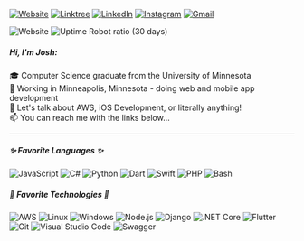 [![Website](https://img.shields.io/badge/-JOSHKAUTZ.COM-000000?style=for-the-badge&logo=html5&logoColor=white)](https://www.joshkautz.com/)
[![Linktree](https://img.shields.io/badge/-LINKTREE-39E09B?style=for-the-badge&logo=linktree&logoColor=white)](https://linktr.ee/joshkautz/)
[![LinkedIn](https://img.shields.io/badge/-LINKEDIN-0077B5?style=for-the-badge&logo=linkedin&logoColor=white)](https://www.linkedin.com/in/joshykautz/)
[![Instagram](https://img.shields.io/badge/-INSTAGRAM-FCAF45?style=for-the-badge&logo=instagram&logoColor=C13584&labelColor=FFDC80)](https://www.instagram.com/joshykautz/)
[![Gmail](https://img.shields.io/badge/-GMAIL-D14836?style=for-the-badge&logo=gmail&logoColor=white)](mailto:kautz035@umn.edu)


![Website](https://img.shields.io/website?url=http%3A%2F%2Fjoshykautz.com)
![Uptime Robot ratio (30 days)](https://img.shields.io/uptimerobot/ratio/m785633105-d41787b690c86b54a538344e)

##### Hi, I'm Josh:

:mortar_board: Computer Science graduate from the University of Minnesota<br>
:money_with_wings: Working in Minneapolis, Minnesota - doing web and mobile app development<br>
:speech_balloon: Let's talk about AWS, iOS Development, or literally anything!<br>
:mailbox: You can reach me with the links below...

-----------------------

##### ✨ Favorite Languages ✨

![JavaScript](https://img.shields.io/badge/-JavaScript-000000?style=flat&logo=javascript)
![C#](https://img.shields.io/badge/-C%23-000000?style=flat&logo=c-sharp)
![Python](https://img.shields.io/badge/-Python-000000?style=flat&logo=python)
![Dart](https://img.shields.io/badge/-Dart-000000?style=flat&logo=dart)
![Swift](https://img.shields.io/badge/-Swift-000000?style=flat&logo=swift)
![PHP](https://img.shields.io/badge/-PHP-000000?style=flat&logo=php)
![Bash](https://img.shields.io/badge/-Bash-000000?style=flat&logo=gnu-bash)

##### 🔨 Favorite Technologies 🔨

![AWS](https://img.shields.io/badge/-AWS-333333?style=flat&logo=amazon-aws)
![Linux](https://img.shields.io/badge/-Linux-333333?style=flat&logo=linux)
![Windows](https://img.shields.io/badge/-Windows-333333?style=flat&logo=windows)
![Node.js](https://img.shields.io/badge/-Node.js-333333?style=flat&logo=node.js)
![Django](https://img.shields.io/badge/-Django-333333?style=flat&logo=django)
![.NET Core](https://img.shields.io/badge/-.NET%20Core-333333?style=flat&logo=.net)
![Flutter](https://img.shields.io/badge/-Flutter-333333?style=flat&logo=Flutter)
![Git](https://img.shields.io/badge/-Git-333333?style=flat&logo=git)
![Visual Studio Code](https://img.shields.io/badge/-Visual%20Studio%20Code-333333?style=flat&logo=visual-studio-code)
![Swagger](https://img.shields.io/badge/-Swagger-333333?style=flat&logo=swagger)
